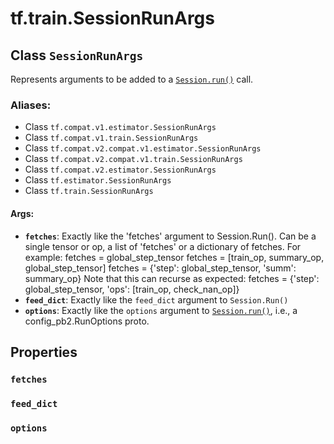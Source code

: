 <div itemscope itemtype="http://developers.google.com/ReferenceObject">
<meta itemprop="name" content="tf.train.SessionRunArgs" />
<meta itemprop="path" content="Stable" />
<meta itemprop="property" content="fetches"/>
<meta itemprop="property" content="feed_dict"/>
<meta itemprop="property" content="options"/>
</div>

# tf.train.SessionRunArgs

## Class `SessionRunArgs`

Represents arguments to be added to a <a href="../../tf/InteractiveSession.md#run"><code>Session.run()</code></a> call.



### Aliases:

* Class `tf.compat.v1.estimator.SessionRunArgs`
* Class `tf.compat.v1.train.SessionRunArgs`
* Class `tf.compat.v2.compat.v1.estimator.SessionRunArgs`
* Class `tf.compat.v2.compat.v1.train.SessionRunArgs`
* Class `tf.compat.v2.estimator.SessionRunArgs`
* Class `tf.estimator.SessionRunArgs`
* Class `tf.train.SessionRunArgs`

<!-- Placeholder for "Used in" -->


#### Args:


* <b>`fetches`</b>: Exactly like the 'fetches' argument to Session.Run().
  Can be a single tensor or op, a list of 'fetches' or a dictionary
  of fetches.  For example:
    fetches = global_step_tensor
    fetches = [train_op, summary_op, global_step_tensor]
    fetches = {'step': global_step_tensor, 'summ': summary_op}
  Note that this can recurse as expected:
    fetches = {'step': global_step_tensor,
               'ops': [train_op, check_nan_op]}
* <b>`feed_dict`</b>: Exactly like the `feed_dict` argument to `Session.Run()`
* <b>`options`</b>: Exactly like the `options` argument to <a href="../../tf/InteractiveSession.md#run"><code>Session.run()</code></a>, i.e., a
  config_pb2.RunOptions proto.

## Properties

<h3 id="fetches"><code>fetches</code></h3>




<h3 id="feed_dict"><code>feed_dict</code></h3>




<h3 id="options"><code>options</code></h3>






